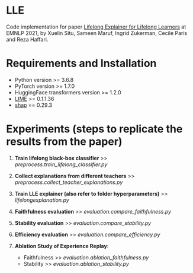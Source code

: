 # LLE
Code implementation for paper [Lifelong Explainer for Lifelong Learners](https://aclanthology.org/2021.emnlp-main.233/) at EMNLP 2021, by Xuelin Situ, Sameen Maruf, Ingrid Zukerman, Cecile Paris and Reza Haffari.

# Requirements and Installation

- Python version >= 3.6.8
- PyTorch version >= 1.7.0
- HuggingFace transformers version >= 1.2.0
- [LIME](https://github.com/marcotcr/lime) >= 0.1.1.36
- [shap](https://github.com/slundberg/shap) == 0.29.3

# Experiments (steps to replicate the results from the paper)
1. **Train lifelong black-box classifier** >> *preprocess.train_lifelong_classifier.py*
2. **Collect explanations from different teachers** >> *preprocess.collect_teacher_explanations.py*

3. **Train LLE explainer (also refer to folder hyperparameters)** >> *lifelongexplanation.py*

4. **Faithfulness evaluation** >> *evaluation.compare_faithfulness.py*

5. **Stability evaluation** >> *evaluation.compare_stability.py*

6. **Efficiency evaluation** >> *evaluation.compare_efficiency.py*

7. **Ablation Study of Experience Replay**:
   - Faithfulness >> *evaluation.ablation_faithfulness.py*
   - Stability >> *evaluation.ablation_stability.py*